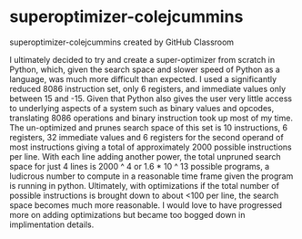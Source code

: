 # superoptimizer-colejcummins
superoptimizer-colejcummins created by GitHub Classroom

I ultimately decided to try and create a super-optimizer from scratch in Python, which, given the search space and slower speed of Python as a language,
was much more difficult than expected. I used a significantly reduced 8086 instruction set, only 6 registers, and immediate values only between 15 and -15.
Given that Python also gives the user very little access to underlying aspects of a system such as binary values and opcodes, translating 8086 operations
and binary instruction took up most of my time. The un-optimized and prunes search space of this set is 10 instructions, 6 registers, 32 immediate values
and 6 registers for the second operand of most instructions giving a total of approximately 2000 possible instructions per line. With each line adding 
another power, the total unpruned search space for just 4 lines is 2000 ^ 4 or 1.6 * 10 ^ 13 possible programs, a ludicrous number to compute in a reasonable 
time frame given the program is running in python. Ultimately, with optimizations if the total number of possible instructions is brought down to about <100
per line, the search space becomes much more reasonable. I would love to have progressed more on adding optimizations but became too bogged down in implimentation
details. 
